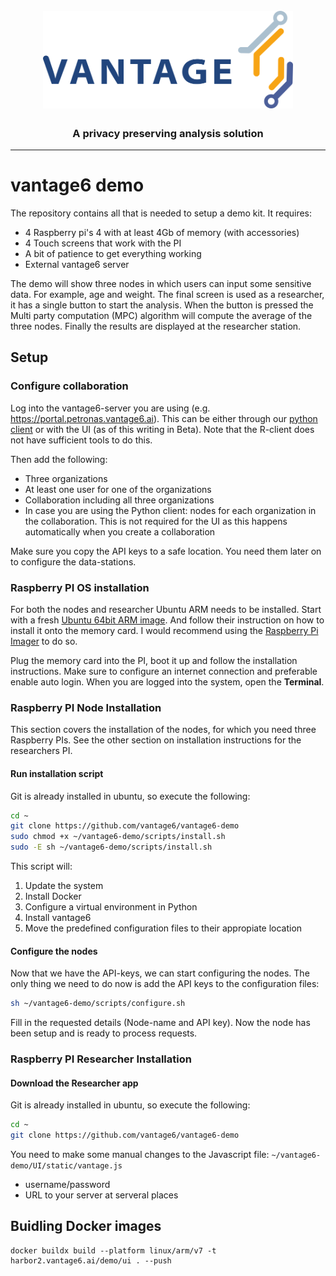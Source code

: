 <h1 align="center">
  <br>
  <a href="https://vantage6.ai"><img src="https://github.com/IKNL/guidelines/blob/master/resources/logos/vantage6.png?raw=true" alt="vantage6" width="400"></a>
</h1>

<h3 align=center> A privacy preserving analysis solution</h3>

--------------------

# vantage6 demo
The repository contains all that is needed to setup a demo kit. It requires:

* 4 Raspberry pi's 4 with at least 4Gb of memory (with accessories)
* 4 Touch screens that work with the PI
* A bit of patience to get everything working
* External vantage6 server

The demo will show three nodes in which users can input some sensitive data.
For example, age and weight. The final screen is used as a researcher, it has
a single button to start the analysis. When the button is pressed the Multi
party computation (MPC) algorithm will compute the average of the three nodes.
Finally the results are displayed at the researcher station.


## Setup

### Configure collaboration
Log into the vantage6-server you are using
(e.g. https://portal.petronas.vantage6.ai). This can be either through our
[python client](https://docs.vantage6.ai/usage/running-analyses/python-client)
or with the UI (as of this writing in Beta). Note that the R-client does not
have sufficient tools to do this.

Then add the following:
* Three organizations
* At least one user for one of the organizations
* Collaboration including all three organizations
* In case you are using the Python client: nodes for each organization in the
  collaboration. This is not required for the UI as this happens automatically
  when you create a collaboration

Make sure you copy the API keys to a safe location. You need them later on to
configure the data-stations.


### Raspberry PI OS installation
For both the nodes and researcher Ubuntu ARM needs to be installed. Start with
a fresh [Ubuntu 64bit ARM image](https://ubuntu.com/download/raspberry-pi). And
follow their instruction on how to install it onto the memory card. I would
recommend using the
[Raspberry Pi Imager](https://www.raspberrypi.com/software/) to do so.

Plug the memory card into the PI, boot it up and follow the installation
instructions. Make sure to configure an internet connection and preferable
enable auto login. When you are logged into the system, open the **Terminal**.

### Raspberry PI Node Installation
This section covers the installation of the nodes, for which you need three
Raspberry PIs. See the other section on installation instructions for the
researchers PI.

#### Run installation script
Git is already installed in ubuntu, so execute the following:
```bash
cd ~
git clone https://github.com/vantage6/vantage6-demo
sudo chmod +x ~/vantage6-demo/scripts/install.sh
sudo -E sh ~/vantage6-demo/scripts/install.sh
```

This script will:

1. Update the system
2. Install Docker
3. Configure a virtual environment in Python
4. Install vantage6
5. Move the predefined configuration files to their appropiate location


#### Configure the nodes
Now that we have the API-keys, we can start configuring the nodes. The only
thing we need to do now is add the API keys to the configuration files:
```bash
sh ~/vantage6-demo/scripts/configure.sh
```
Fill in the requested details (Node-name and API key). Now the node has been
setup and is ready to process requests.

### Raspberry PI Researcher Installation

#### Download the Researcher app
Git is already installed in ubuntu, so execute the following:
```bash
cd ~
git clone https://github.com/vantage6/vantage6-demo
```

You need to make some manual changes to the Javascript file:
`~/vantage6-demo/UI/static/vantage.js`

* username/password
* URL to your server at serveral places

## Buidling Docker images
```
docker buildx build --platform linux/arm/v7 -t harbor2.vantage6.ai/demo/ui . --push
```

